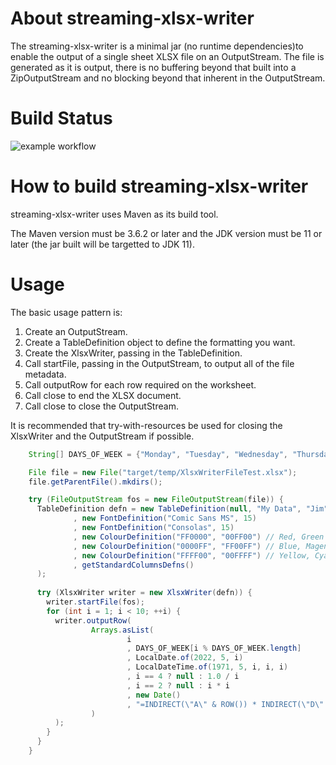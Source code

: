 # About streaming-xlsx-writer
The streaming-xlsx-writer is a minimal jar (no runtime dependencies)to enable the output of a single sheet XLSX file on an OutputStream.
The file is generated as it is output, there is no buffering beyond that built into a ZipOutputStream and no blocking beyond that inherent in the OutputStream.

# Build Status
![example workflow](https://github.com/Yaytay/streaming-xlsx-writer/actions/workflows/maven.yml/badge.svg)

# How to build streaming-xlsx-writer
streaming-xlsx-writer uses Maven as its build tool.

The Maven version must be 3.6.2 or later and the JDK version must be 11 or later (the jar built will be targetted to JDK 11).

# Usage
The basic usage pattern is:
1. Create an OutputStream.
2. Create a TableDefinition object to define the formatting you want.
3. Create the XlsxWriter, passing in the TableDefinition.
4. Call startFile, passing in the OutputStream, to output all of the file metadata.
5. Call outputRow for each row required on the worksheet.
6. Call close to end the XLSX document.
7. Call close to close the OutputStream.

It is recommended that try-with-resources be used for closing the XlsxWriter and the OutputStream if possible.

```java
    String[] DAYS_OF_WEEK = {"Monday", "Tuesday", "Wednesday", "Thursday", "Friday", "Saturday", "Sunday"};

    File file = new File("target/temp/XlsxWriterFileTest.xlsx");
    file.getParentFile().mkdirs();

    try (FileOutputStream fos = new FileOutputStream(file)) {      
      TableDefinition defn = new TableDefinition(null, "My Data", "Jim", true, true
              , new FontDefinition("Comic Sans MS", 15)
              , new FontDefinition("Consolas", 15)
              , new ColourDefinition("FF0000", "00FF00") // Red, Green
              , new ColourDefinition("0000FF", "FF00FF") // Blue, Magenta
              , new ColourDefinition("FFFF00", "00FFFF") // Yellow, Cyan
              , getStandardColumnsDefns()
      );
      
      try (XlsxWriter writer = new XlsxWriter(defn)) {
        writer.startFile(fos);
        for (int i = 1; i < 10; ++i) {
          writer.outputRow(
                  Arrays.asList(
                          i
                          , DAYS_OF_WEEK[i % DAYS_OF_WEEK.length]
                          , LocalDate.of(2022, 5, i)
                          , LocalDateTime.of(1971, 5, i, i, i)
                          , i == 4 ? null : 1.0 / i
                          , i == 2 ? null : i * i
                          , new Date()
                          , "=INDIRECT(\"A\" & ROW()) * INDIRECT(\"D\" & ROW())"
                  )
          );
        }
      }
    }
```